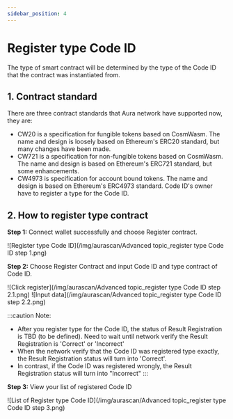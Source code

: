 ```yaml
---
sidebar_position: 4
---
```


# Register type Code ID
The type of smart contract will be determined by the type of the Code ID that the contract was instantiated from. 

## 1. Contract standard
There are three contract standards that Aura network have supported now, they are:
- CW20 is a specification for fungible tokens based on CosmWasm. The name and design is loosely based on Ethereum's ERC20 standard, but many changes have been made.
- CW721 is a specification for non-fungible tokens based on CosmWasm. The name and design is based on Ethereum's ERC721 standard, but some enhancements.
- CW4973 is specification for account bound tokens. The name and design is based on Ethereum's ERC4973 standard.
Code ID's owner have to register a type for the Code ID.

## 2. How to register type contract
**Step 1:** Connect wallet successfully and choose Register contract.

![Register type Code ID](/img/aurascan/Advanced topic_register type Code ID step 1.png)

**Step 2:** Choose Register Contract and input Code ID and type contract of Code ID.

![Click register](/img/aurascan/Advanced topic_register type Code ID step 2.1.png)
![Input data](/img/aurascan/Advanced topic_register type Code ID step 2.2.png)

:::caution Note:
- After you register type for the Code ID, the status of Result Registration is TBD (to be defined). Need to wait until network verify the Result Registration is 'Correct' or 'Incorrect'
- When the network verify that the Code ID was registered type exactly, the Result Registration status will turn into 'Correct'.
- In contrast, if the Code ID was registered wrongly, the Result Registration status will turn into "Incorrect"
:::

**Step 3:** View your list of registered Code ID 

![List of Register type Code ID](/img/aurascan/Advanced topic_register type Code ID step 3.png)

